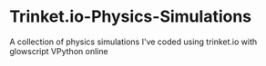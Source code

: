 # Trinket.io-Physics-Simulations
A collection of physics simulations I've coded using trinket.io with glowscript VPython online
